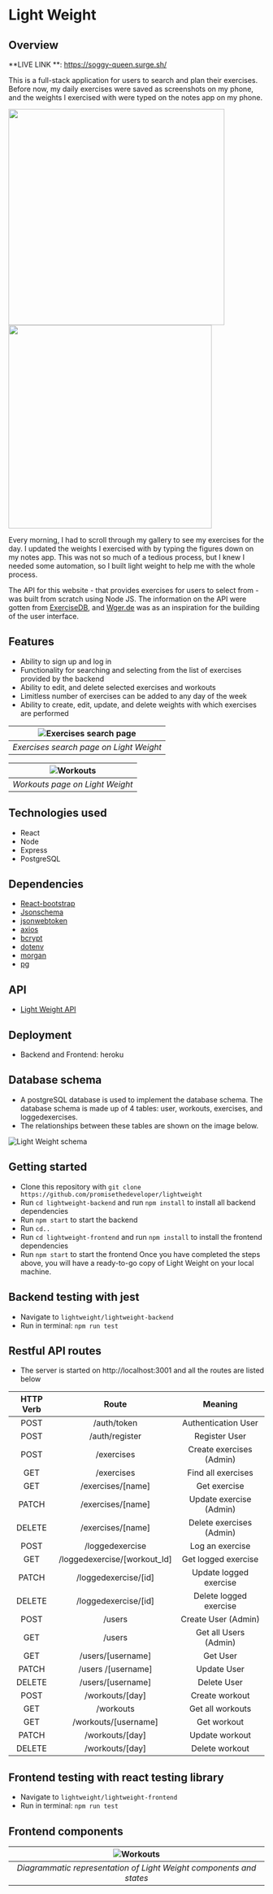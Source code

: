 # Light Weight

## Overview

**LIVE LINK **: https://soggy-queen.surge.sh/

This is a full-stack application for users to search and plan their exercises. Before now, my daily exercises were saved as screenshots on my phone, and the weights I exercised with were typed on the notes app on my phone.

<img src="./lightweight-frontend/public/notes.png" width="425"/> <img src="./lightweight-frontend/public/old-workouts.png" width="400"/>

Every morning, I had to scroll through my gallery to see my exercises for the day. I updated the weights I exercised with by typing the figures down on my notes app. This was not so much of a tedious process, but I knew I needed some automation, so I built light weight to help me with the whole process.

The API for this website - that provides exercises for users to select from - was built from scratch using Node JS. The information on the API were gotten from [ExerciseDB](https://rapidapi.com/justin-WFnsXH_t6/api/exercisedb/), and [Wger.de](https://wger.de/en/workout/overview) was as an inspiration for the building of the user interface.

## Features

- Ability to sign up and log in
- Functionality for searching and selecting from the list of exercises provided by the backend
- Ability to edit, and delete selected exercises and workouts
- Limitless number of exercises can be added to any day of the week
- Ability to create, edit, update, and delete weights with which exercises are performed

| ![Exercises search page](./lightweight-frontend/public/exerciseSearch.png) |
| :------------------------------------------------------------------------: |
|                  _Exercises search page on Light Weight_                   |

| ![Workouts](./lightweight-frontend/public/workouts.png) |
| :-----------------------------------------------------: |
|             _Workouts page on Light Weight_             |

## Technologies used

- React
- Node
- Express
- PostgreSQL

## Dependencies

- [React-bootstrap](https://react-bootstrap.github.io/)
- [Jsonschema](https://json-schema.org/understanding-json-schema/)
- [jsonwebtoken](https://jwt.io/)
- [axios](https://axios-http.com/docs/intro)
- [bcrypt](https://www.npmjs.com/package/bcrypt)
- [dotenv](https://www.npmjs.com/package/dotenv)
- [morgan](https://www.npmjs.com/package/morgan)
- [pg](https://www.npmjs.com/package/pg)

## API

- [Light Weight API](https://lightweight-backend.herokuapp.com/)

## Deployment

- Backend and Frontend: heroku

## Database schema

- A postgreSQL database is used to implement the database schema. The database schema is made up of 4 tables: user, workouts, exercises, and loggedexercises.
- The relationships between these tables are shown on the image below.

![Light Weight schema](./lightweight-frontend/public/database-schema.png)

## Getting started

- Clone this repository with `git clone https://github.com/promisethedeveloper/lightweight`
- Run `cd lightweight-backend` and run `npm install` to install all backend dependencies
- Run `npm start` to start the backend
- Run `cd..`
- Run `cd lightweight-frontend` and run `npm install` to install the frontend dependencies
- Run `npm start` to start the frontend
  Once you have completed the steps above, you will have a ready-to-go copy of Light Weight on your local machine.

## Backend testing with jest

- Navigate to `lightweight/lightweight-backend`
- Run in terminal:
  `npm run test`

## Restful API routes

- The server is started on http://localhost:3001 and all the routes are listed below

| HTTP Verb |            Route             |         Meaning          |
| :-------: | :--------------------------: | :----------------------: |
|   POST    |         /auth/token          |   Authentication User    |
|   POST    |        /auth/register        |      Register User       |
|   POST    |          /exercises          | Create exercises (Admin) |
|    GET    |          /exercises          |    Find all exercises    |
|    GET    |      /exercises/[name]       |       Get exercise       |
|   PATCH   |      /exercises/[name]       | Update exercise (Admin)  |
|  DELETE   |      /exercises/[name]       | Delete exercises (Admin) |
|   POST    |       /loggedexercise        |     Log an exercise      |
|    GET    | /loggedexercise/[workout_Id] |   Get logged exercise    |
|   PATCH   |     /loggedexercise/[id]     |  Update logged exercise  |
|  DELETE   |     /loggedexercise/[id]     |  Delete logged exercise  |
|   POST    |            /users            |   Create User (Admin)    |
|    GET    |            /users            |  Get all Users (Admin)   |
|    GET    |      /users/[username]       |         Get User         |
|   PATCH   |      /users /[username]      |       Update User        |
|  DELETE   |      /users/[username]       |       Delete User        |
|   POST    |       /workouts/[day]        |      Create workout      |
|    GET    |          /workouts           |     Get all workouts     |
|    GET    |     /workouts/[username]     |       Get workout        |
|   PATCH   |       /workouts/[day]        |      Update workout      |
|  DELETE   |       /workouts/[day]        |      Delete workout      |

## Frontend testing with react testing library

- Navigate to `lightweight/lightweight-frontend`
- Run in terminal:
  `npm run test`

## Frontend components

|      ![Workouts](/lightweight-frontend/public/components.png)       |
| :-----------------------------------------------------------------: |
| _Diagrammatic representation of Light Weight components and states_ |
